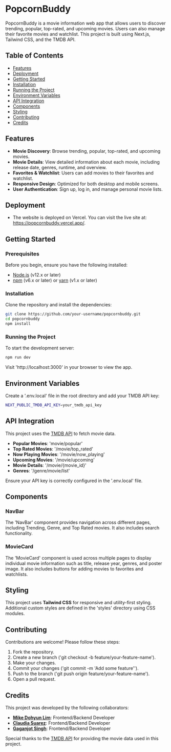 
# PopcornBuddy

PopcornBuddy is a movie information web app that allows users to discover trending, popular, top-rated, and upcoming movies. Users can also manage their favorite movies and watchlist. This project is built using Next.js, Tailwind CSS, and the TMDB API.

## Table of Contents

- [Features](#features)
- [Deployment](#deployment)
- [Getting Started](#getting-started)
- [Installation](#installation)
- [Running the Project](#running-the-project)
- [Environment Variables](#environment-variables)
- [API Integration](#api-integration)
- [Components](#components)
- [Styling](#styling)
- [Contributing](#contributing)
- [Credits](#credits)

## Features

- **Movie Discovery**: Browse trending, popular, top-rated, and upcoming movies.
- **Movie Details**: View detailed information about each movie, including release date, genres, runtime, and overview.
- **Favorites & Watchlist**: Users can add movies to their favorites and watchlist.
- **Responsive Design**: Optimized for both desktop and mobile screens.
- **User Authentication**: Sign up, log in, and manage personal movie lists.

## Deployment
- The website is deployed on Vercel. You can visit the live site at: https://popcornbuddy.vercel.app/.

## Getting Started

### Prerequisites

Before you begin, ensure you have the following installed:

- [Node.js](https://nodejs.org/) (v12.x or later)
- [npm](https://www.npmjs.com/) (v6.x or later) or [yarn](https://yarnpkg.com/) (v1.x or later)

### Installation

Clone the repository and install the dependencies:

```bash
git clone https://github.com/your-username/popcornbuddy.git
cd popcornbuddy
npm install
```

### Running the Project

To start the development server:

```bash
npm run dev
```

Visit 'http://localhost:3000' in your browser to view the app.

## Environment Variables

Create a '.env.local' file in the root directory and add your TMDB API key:

```bash
NEXT_PUBLIC_TMDB_API_KEY=your_tmdb_api_key
```

## API Integration

This project uses the [TMDB API](https://www.themoviedb.org/documentation/api) to fetch movie data. 

- **Popular Movies**: 'movie/popular'
- **Top Rated Movies**: '/movie/top_rated'
- **Now Playing Movies**: '/movie/now_playing'
- **Upcoming Movies**: '/movie/upcoming'
- **Movie Details**: '/movie/{movie_id}'
- **Genres**: '/genre/movie/list'

Ensure your API key is correctly configured in the '.env.local' file.

## Components

### NavBar

The 'NavBar' component provides navigation across different pages, including Trending, Genre, and Top Rated movies. It also includes search functionality.

### MovieCard

The 'MovieCard' component is used across multiple pages to display individual movie information such as title, release year, genres, and poster image. It also includes buttons for adding movies to favorites and watchlists.

## Styling

This project uses **Tailwind CSS** for responsive and utility-first styling. Additional custom styles are defined in the 'styles' directory using CSS modules.

## Contributing

Contributions are welcome! Please follow these steps:

1. Fork the repository.
2. Create a new branch ('git checkout -b feature/your-feature-name').
3. Make your changes.
4. Commit your changes ('git commit -m 'Add some feature'').
5. Push to the branch ('git push origin feature/your-feature-name').
6. Open a pull request.

## Credits

This project was developed by the following collaborators:

- **[Mike Dohyun Lim](https://github.com/mikeylim)**: Frontend/Backend Developer
- **[Claudia Suarez](https://github.com/cSuarez13)**: Frontend/Backend Developer
- **[Gaganjot Singh](https://github.com/GJSI)**: Frontend/Backend Developer

Special thanks to the [TMDB API](https://www.themoviedb.org/documentation/api) for providing the movie data used in this project.
